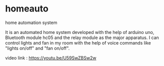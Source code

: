 # homeauto
home automation system 

It is an automated home system developed with the help of arduino uno, Bluetooth module hc05 and the relay module as the major apparatus. 
I can control lights and fan in my room with the help of voice commands like "lights on/off" and "fan on/off".


video link : https://youtu.be/U59SwZBSw2w
